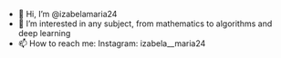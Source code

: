- 👋 Hi, I’m @izabelamaria24
- 👀 I’m interested in any subject, from mathematics to algorithms and deep learning
- 📫 How to reach me: 
   Instagram: izabela__maria24
